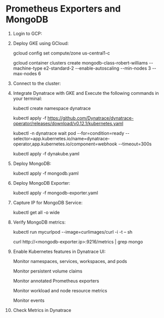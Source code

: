 # Prometheus Exporters and MongoDB

1.	Login to GCP:
   
2.	Deploy GKE using GCloud:

    gcloud config set compute/zone us-central1-c

    gcloud container clusters create mongodb-class-robert-williams --machine-type e2-standard-2 --enable-autoscaling --min-nodes 3 --max-nodes 6

3.	Connect to the cluster:
  
4. 	Integrate Dynatrace with GKE and Execute the following commands in your terminal:
    
     kubectl create namespace dynatrace
   	
   	 kubectl apply -f https://github.com/Dynatrace/dynatrace-operator/releases/download/v0.12.1/kubernetes.yaml
   	
     kubectl -n dynatrace wait pod --for=condition=ready --selector=app.kubernetes.io/name=dynatrace-operator,app.kubernetes.io/component=webhook --timeout=300s

   	 kubectl apply -f dynakube.yaml
   	
5.	Deploy MongoDB:

  	 kubectl apply -f mongodb.yaml

6.  Deploy MongoDB Exporter:

     kubectl apply -f mongodb-exporter.yaml
    
7.	Capture IP for MongoDB Service:

     kubectl get all -o wide
  	
8.	Verify MongoDB metrics:

  	 kubectl run mycurlpod --image=curlimages/curl -i -t – sh
  	
     curl http://<mongodb-exporter.ip>:9216/metrics | grep mongo
  	
9.	Enable Kubernetes features in Dynatrace UI:

     Monitor namespaces, services, workspaces, and pods
  	
  	 Monitor persistent volume claims
  	
  	 Monitor annotated Prometheus exporters
  	
  	 Monitor workload and node resource metrics
  	
  	 Monitor events
  	 

11.	Check Metrics in Dynatrace


